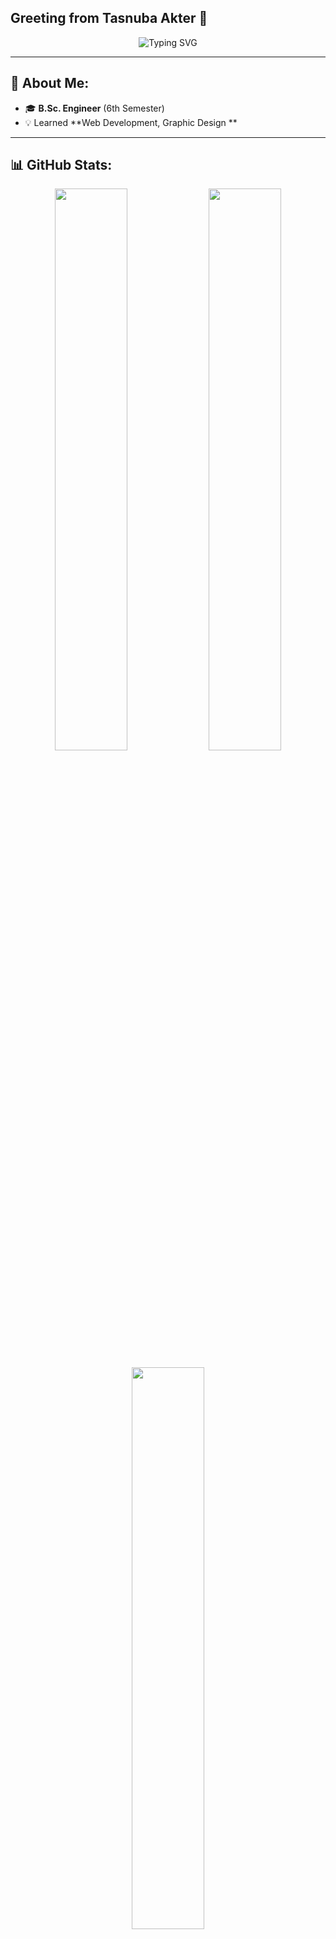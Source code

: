 ## Greeting from Tasnuba Akter 👋

<p align="center">
  <img src="https://readme-typing-svg.herokuapp.com?font=Fira+Code&pause=1000&color=00CFFF&center=true&vCenter=true&width=435&lines=CSE+Student+%7C+6th+Semester;Sales+%26+Marketing+Specialist;Passionate+about+DBMS%2C+AI%2C+%26+Web+Dev;Football+Enthusiast+%26+Tech+Explorer" alt="Typing SVG" />
</p>

---

## 🚀 About Me:
- 🎓 **B.Sc. Engineer** (6th Semester)  
- 💡 Learned **Web Development, Graphic Design **  
---

## 📊 GitHub Stats:
<p align="center">
  <img width="48%" src="https://github-readme-stats.vercel.app/api?username=nafizalzawad&show_icons=true&theme=tokyonight" />
  <img width="48%" src="https://github-readme-streak-stats.herokuapp.com/?user=nafizalzawad&theme=tokyonight" />
</p>
<p align="center">
  <img width="48%" src="https://github-readme-stats.vercel.app/api/top-langs/?username=tasnuba02&layout=compact&theme=tokyonight" />
</p>


---

## 📬 Connect with Me:
<p align="center">
  <a href="[https://www.linkedin.com/in/tasnuba-akter-77a1a72b8/]">
    
  </a>
</p>
